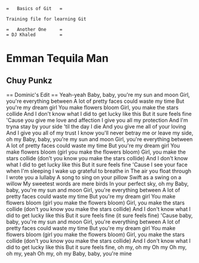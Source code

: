     =   Basics of Git   =

    Training file for learning Git

    =   Another One     =
    = DJ Khaled         =

# Emman Tequila Man
## Chuy Punkz

== Dominic's Edit ==
Yeah-yeah
Baby, baby, you're my sun and moon
Girl, you're everything between
A lot of pretty faces could waste my time
But you're my dream girl
You make flowers bloom
Girl, you make the stars collide
And I don't know what I did to get lucky like this
But it sure feels fine
'Cause you give me love and affection
I give you all my protection
And I'm tryna stay by your side 'til the day I die
And you give me all of your loving
And I give you all of my trust
I know you'll never betray me or leave my side, oh my
Baby, baby, you're my sun and moon
Girl, you're everything between
A lot of pretty faces could waste my time
But you're my dream girl
You make flowers bloom (girl you make the flowers bloom)
Girl, you make the stars collide (don't you know you make the stars collide)
And I don't know what I did to get lucky like this
But it sure feels fine
'Cause I see your face when I'm sleeping
I wake up grateful to breathe in
The air you float through
I wrote you a lullaby
A song to sing on your pillow
Swift as a swing on a willow
My sweetest words are mere birds
In your perfect sky, oh my
Baby, baby, you're my sun and moon
Girl, you're everything between
A lot of pretty faces could waste my time
But you're my dream girl
You make flowers bloom (girl you make the flowers bloom)
Girl, you make the stars collide (don't you know you make the stars collide)
And I don't know what I did to get lucky like this
But it sure feels fine (it sure feels fine)
'Cause baby, baby, you're my sun and moon
Girl, you're everything between
A lot of pretty faces could waste my time
But you're my dream girl
You make flowers bloom (girl you make the flowers bloom)
Girl, you make the stars collide (don't you know you make the stars collide)
And I don't know what I did to get lucky like this
But it sure feels fine, oh my, oh my
Oh my
Oh my, oh my, yeah
Oh my, oh my
Baby, baby, you're mine
